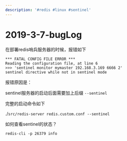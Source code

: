 ```yaml
---
description: '#redis #linux #sentinel'
---
```


# 2019-3-7-bugLog

在部署redis哨兵服务器的时候，报错如下

```text
*** FATAL CONFIG FILE ERROR ***
Reading the configuration file, at line 6
>>> 'sentinel monitor mymaster 192.168.3.169 6666 2'
sentinel directive while not in sentinel mode

```

报错原因是：

sentinel服务器的启动后面需要加上后缀 `--sentinel`

完整的启动命令如下

./`src/redis-server redis.custom.conf --sentinel`

如何查看sentinel的状态？

`redis-cli -p 26379 info`

